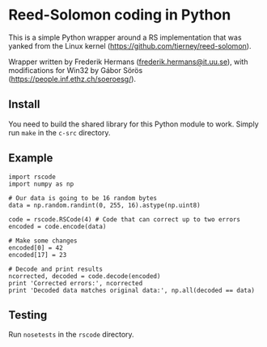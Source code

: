 # Reed-Solomon coding in Python #

This is a simple Python wrapper around a RS implementation that was yanked
from the Linux kernel (https://github.com/tierney/reed-solomon).

Wrapper written by Frederik Hermans (frederik.hermans@it.uu.se), with
modifications for Win32 by Gábor Sörös (https://people.inf.ethz.ch/soeroesg/).

## Install ##

You need to build the shared library for this Python module to work.
Simply run `make` in the `c-src` directory.

## Example ##

    import rscode
    import numpy as np

    # Our data is going to be 16 random bytes
    data = np.random.randint(0, 255, 16).astype(np.uint8)

    code = rscode.RSCode(4) # Code that can correct up to two errors
    encoded = code.encode(data)

    # Make some changes
    encoded[0] = 42
    encoded[17] = 23

    # Decode and print results
    ncorrected, decoded = code.decode(encoded)
    print 'Corrected errors:', ncorrected
    print 'Decoded data matches original data:', np.all(decoded == data)


## Testing ##

Run `nosetests` in the `rscode` directory.
